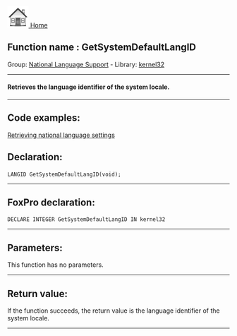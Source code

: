 [<img src="../../images/home.png"> Home ](https://github.com/VFPX/Win32API)  

## Function name : GetSystemDefaultLangID
Group: [National Language Support](../../functions_group.md#National_Language_Support)  -  Library: [kernel32](../../../libraries.md#kernel32)  
***  


#### Retrieves the language identifier of the system locale.
***  


## Code examples:
[Retrieving national language settings](../../samples/sample_077.md)  

## Declaration:
```foxpro  
LANGID GetSystemDefaultLangID(void);  
```  
***  


## FoxPro declaration:
```foxpro  
DECLARE INTEGER GetSystemDefaultLangID IN kernel32  
```  
***  


## Parameters:
This function has no parameters.  
***  


## Return value:
If the function succeeds, the return value is the language identifier of the system locale.  
***  

